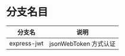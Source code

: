 # 分支名目

| 分支名      | 说明                  |
| ----------- | --------------------- |
| express-jwt | jsonWebToken 方式认证 |
